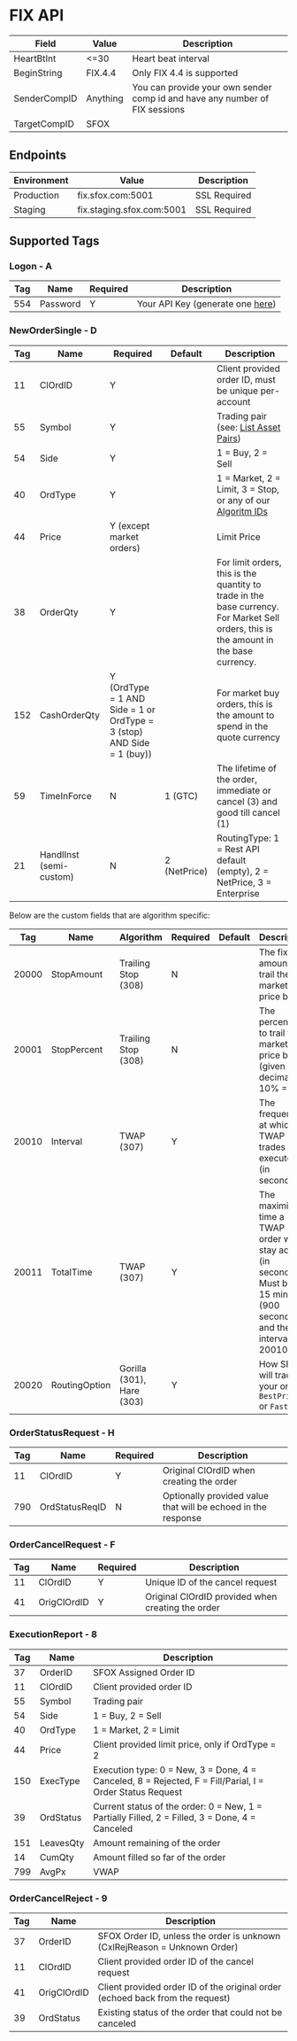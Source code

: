 # FIX API

Field | Value | Description
----- | ----- | -----------
HeartBtInt | <=30 | Heart beat interval
BeginString | FIX.4.4 | Only FIX 4.4 is supported
SenderCompID | Anything | You can provide your own sender comp id and have any number of FIX sessions
TargetCompID | SFOX |

## Endpoints

Environment | Value | Description
----------  | ----- | -----------
Production  | fix.sfox.com:5001 | SSL Required
Staging | fix.staging.sfox.com:5001 | SSL Required

## Supported Tags

### Logon - A

Tag | Name | Required | Description
--- | ---- | -------- | -----------
554 | Password | Y | Your API Key (generate one [here](https://trade.sfox.com/account/api))

### NewOrderSingle - D

Tag | Name | Required | Default | Description
--- | ---- | -------- | ------- | -----------
11 | ClOrdID | Y | | Client provided order ID, must be unique per-account
55 | Symbol | Y | | Trading pair (see: [List Asset Pairs](#list-asset-pairs))
54 | Side | Y | | 1 = Buy, 2 = Sell
40 | OrdType | Y | | 1 = Market, 2 = Limit, 3 = Stop, or any of our [Algoritm IDs](#algorithms)
44 | Price | Y (except market orders) | | Limit Price
38 | OrderQty | Y | | For limit orders, this is the quantity to trade in the base currency. For Market Sell orders, this is the amount in the base currency.
152 | CashOrderQty | Y (OrdType = 1 AND Side = 1 or OrdType = 3 (stop) AND Side = 1 (buy)) | |  For market buy orders, this is the amount to spend in the quote currency
59 | TimeInForce | N | 1 (GTC) | The lifetime of the order, immediate or cancel (3) and good till cancel (1)
21 | HandlInst (semi-custom) | N | 2 (NetPrice) |  RoutingType: 1 = Rest API default (empty), 2 = NetPrice, 3 = Enterprise

Below are the custom fields that are algorithm specific:

Tag | Name | Algorithm | Required | Default | Description
--- | ---- | --------  | -------- | ------- | -----------
20000 | StopAmount | Trailing Stop (308) | N |  | The fixed amount to trail the market price by
20001 | StopPercent | Trailing Stop (308) | N | | The percentage to trail the market price by (given as a decimal: 10% = 0.1)
20010 | Interval | TWAP (307) | Y | | The frequency at which TWAP trades are executed (in seconds)
20011 | TotalTime | TWAP (307) | Y | | The maximimum time a TWAP order will stay active (in seconds). Must be >= 15 minutes (900 seconds) and the interval (tag 20010)
20020 | RoutingOption | Gorilla (301), Hare (303) | Y | | How SFOX will trade your order, `BestPrice` or `Fast`

### OrderStatusRequest - H

Tag | Name | Required | Description
--- | ---- | -------- | -----------
11 | ClOrdID | Y | Original ClOrdID when creating the order
790 | OrdStatusReqID | N | Optionally provided value that will be echoed in the response

### OrderCancelRequest - F

Tag | Name | Required | Description
--- | ---- | -------- | -----------
11 | ClOrdID | Y | Unique ID of the cancel request
41 | OrigClOrdID | Y | Original ClOrdID provided when creating the order

### ExecutionReport - 8

Tag | Name | Description
--- | ---- | -----------
37 | OrderID | SFOX Assigned Order ID
11 | ClOrdID | Client provided order ID
55 | Symbol | Trading pair
54 | Side | 1 = Buy, 2 = Sell
40 | OrdType | 1 = Market, 2 = Limit
44 | Price | Client provided limit price, only if OrdType = 2
150 | ExecType | Execution type: 0 = New, 3 = Done, 4 = Canceled, 8 = Rejected, F = Fill/Parial, I = Order Status Request
39 | OrdStatus | Current status of the order: 0 = New, 1 = Partially Filled, 2 = Filled, 3 = Done, 4 = Canceled
151 | LeavesQty | Amount remaining of the order
14 | CumQty | Amount filled so far of the order
799 | AvgPx | VWAP

### OrderCancelReject - 9

Tag | Name | Description
--- | ---- | -----------
37 | OrderID | SFOX Order ID, unless the order is unknown (CxlRejReason = Unknown Order)
11 | ClOrdID | Client provided order ID of the cancel request
41 | OrigClOrdID | Client provided order ID of the original order (echoed back from the request)
39 | OrdStatus | Existing status of the order that could not be canceled
